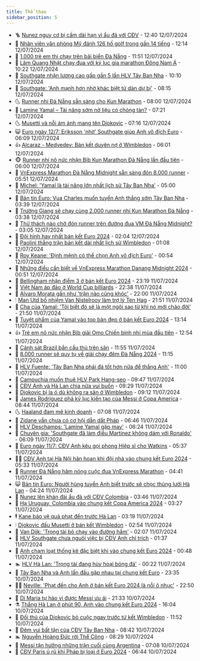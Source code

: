 ```yaml
---
title: Thể thao
sidebar_position: 5
---
```


<!-- vnexpress-the-thao:START -->
- 🪜 [Nunez nguy cơ bị cấm dài hạn vì ẩu đả với CĐV](https://vnexpress.net/nunez-nguy-co-bi-cam-dai-han-vi-au-da-voi-cdv-4769414.html) - 12:40 12/07/2024
- 🦩 [Nhân viên văn phòng Mỹ đánh 126 hố golf trong gần 14 tiếng](https://vnexpress.net/nhan-vien-van-phong-my-danh-126-ho-golf-trong-gan-14-tieng-4769409.html) - 12:14 12/07/2024
- 🧰 [1.000 trẻ em thi chạy trên bãi biển Đà Nẵng](https://vnexpress.net/1-000-tre-em-thi-chay-tren-bai-bien-da-nang-4769400.html) - 11:51 12/07/2024
- 🤗 [Lâm Quang Nhật chạy đua với kỷ lục gia marathon Đông Nam Á](https://vnexpress.net/lam-quang-nhat-chay-dua-voi-ky-luc-gia-marathon-dong-nam-a-4768436.html) - 10:22 12/07/2024
- 🥳 [Southgate nhận lương cao gấp gần 5 lần HLV Tây Ban Nha](https://vnexpress.net/southgate-nhan-luong-cao-gap-gan-5-lan-hlv-tay-ban-nha-4769266.html) - 10:10 12/07/2024
- 🦣 [Southgate: &#39;Anh mạnh hơn nhờ khác biệt từ dàn dự bị&#39;](https://vnexpress.net/southgate-anh-manh-hon-nho-khac-biet-tu-dan-du-bi-4769293.html) - 08:15 12/07/2024
- 🌜 [Runner nhí Đà Nẵng sẵn sàng cho Kun Marathon](https://vnexpress.net/runner-nhi-da-nang-san-sang-cho-kun-marathon-4769232.html) - 08:00 12/07/2024
- 🫶 [Lamine Yamal – Tài năng sớm nở liệu có chóng tàn?](https://vnexpress.net/lamine-yamal-tai-nang-som-no-lieu-co-chong-tan-4768757.html) - 07:21 12/07/2024
- 🌜 [Musetti và nỗi ám ảnh mang tên Djokovic](https://vnexpress.net/musetti-va-noi-am-anh-mang-ten-djokovic-4769255.html) - 07:16 12/07/2024
- 😺 [Euro ngày 12/7: Eriksson &#39;nhờ&#39; Southgate giúp Anh vô địch Euro](https://vnexpress.net/euro-ngay-12-7-eriksson-nho-southgate-giup-anh-vo-dich-euro-4769185.html) - 06:09 12/07/2024
- 👍 [Alcaraz - Medvedev: Bán kết duyên nợ ở Wimbledon](https://vnexpress.net/alcaraz-medvedev-ban-ket-duyen-no-o-wimbledon-4769227.html) - 06:01 12/07/2024
- 🐵 [Runner nhí nô nức nhận Bib Kun Marathon Đà Nẵng lần đầu tiên](https://vnexpress.net/runner-nhi-no-nuc-nhan-bib-kun-marathon-da-nang-lan-dau-tien-4769181.html) - 06:00 12/07/2024
- 💫 [VnExpress Marathon Đà Nẵng Midnight sẵn sàng đón 8.000 runner](https://vnexpress.net/vnexpress-marathon-da-nang-midnight-san-sang-don-8-000-runner-4769124.html) - 05:51 12/07/2024
- 🦆 [Michel: &#39;Yamal là tài năng lớn nhất lịch sử Tây Ban Nha&#39;](https://vnexpress.net/michel-yamal-la-tai-nang-lon-nhat-lich-su-tay-ban-nha-4769020.html) - 05:00 12/07/2024
- 🙉 [Bản tin Euro: Vua Charles muốn tuyển Anh thắng sớm Tây Ban Nha](https://vnexpress.net/ban-tin-euro-vua-charles-muon-tuyen-anh-thang-som-tay-ban-nha-4769110.html) - 03:39 12/07/2024
- 📝 [Trường Giang sẽ chạy cùng 2.000 runner nhí Kun Marathon Đà Nẵng](https://vnexpress.net/truong-giang-se-chay-cung-2-000-runner-nhi-kun-marathon-da-nang-4769148.html) - 03:38 12/07/2024
- 💯 [Thử thách nào chờ đón runner trên đường đua VM Đà Nẵng Midnight?](https://vnexpress.net/thu-thach-nao-cho-don-runner-tren-duong-dua-vm-da-nang-midnight-4769076.html) - 03:05 12/07/2024
- 🌈 [Đội hình hay nhất bán kết Euro 2024](https://vnexpress.net/doi-hinh-hay-nhat-ban-ket-euro-2024-4769085.html) - 02:04 12/07/2024
- 🦩 [Paolini thắng trận bán kết dài nhất lịch sử Wimbledon](https://vnexpress.net/paolini-thang-tran-ban-ket-dai-nhat-lich-su-wimbledon-4769049.html) - 01:08 12/07/2024
- 🐲 [Roy Keane: &#39;Định mệnh có thể chọn Anh vô địch Euro&#39;](https://vnexpress.net/roy-keane-dinh-menh-co-the-chon-anh-vo-dich-euro-4769048.html) - 00:54 12/07/2024
- 🌁 [Những điều cần biết về VnExpress Marathon Danang Midnight 2024](https://vnexpress.net/nhung-dieu-can-biet-ve-vnexpress-marathon-danang-midnight-2024-4768177.html) - 00:51 12/07/2024
- 💯 [Bellingham nhận điểm 3 ở bán kết Euro 2024](https://vnexpress.net/bellingham-nhan-diem-3-o-ban-ket-euro-2024-4769024.html) - 23:19 11/07/2024
- 🌝 [Việt Nam áp đảo ở World Cup billiards](https://vnexpress.net/viet-nam-ap-dao-o-world-cup-billiards-4769018.html) - 22:38 11/07/2024
- 🤖 [Alvaro Morata gần như &#39;trận nào cũng khóc&#39;](https://vnexpress.net/alvaro-morata-gan-nhu-tran-nao-cung-khoc-4769013.html) - 22:00 11/07/2024
- 🕯 [Man Utd bổ nhiệm Van Nistelrooy làm trợ lý Ten Hag](https://vnexpress.net/man-utd-bo-nhiem-van-nistelrooy-lam-tro-ly-ten-hag-4769017.html) - 21:51 11/07/2024
- 🧰 [Cha của Yamal: &#39;Tôi biết đó sẽ là một ngôi sao từ khi nó mới chào đời&#39;](https://vnexpress.net/cha-cua-yamal-toi-biet-do-se-la-mot-ngoi-sao-tu-khi-no-moi-chao-doi-4769012.html) - 21:50 11/07/2024
- 🥳 [Tuyệt phẩm của Yamal vào top bàn đẹp ở bán kết Euro 2024](https://vnexpress.net/tuyet-pham-cua-yamal-vao-top-ban-dep-o-ban-ket-euro-2024-4768967.html) - 13:14 11/07/2024
- 👍 [Trẻ em nô nức nhận Bib giải Omo Chiến binh nhí mùa đầu tiên](https://vnexpress.net/tre-em-no-nuc-nhan-bib-giai-omo-chien-binh-nhi-mua-dau-tien-4768964.html) - 12:54 11/07/2024
- 💪 [Cảnh sát Brazil bắn cầu thủ trên sân](https://vnexpress.net/canh-sat-brazil-ban-cau-thu-tren-san-4768951.html) - 11:55 11/07/2024
- 👹 [8.000 runner sẽ quy tụ về giải chạy đêm Đà Nẵng 2024](https://vnexpress.net/8-000-runner-se-quy-tu-ve-giai-chay-dem-da-nang-2024-4768957.html) - 11:15 11/07/2024
- 🧰 [HLV Fuente: &#39;Tây Ban Nha phải đá tốt hơn nữa để thắng Anh&#39;](https://vnexpress.net/hlv-fuente-tay-ban-nha-phai-da-tot-hon-nua-de-thang-anh-4768918.html) - 11:00 11/07/2024
- 🚀 [Campuchia muốn thuê HLV Park Hang-seo](https://vnexpress.net/campuchia-muon-thue-hlv-park-hang-seo-4768925.html) - 09:47 11/07/2024
- 🎃 [CĐV Anh và Hà Lan chia nửa vui buồn](https://vnexpress.net/cdv-anh-va-ha-lan-chia-nua-vui-buon-4768661.html) - 09:29 11/07/2024
- 🧰 [Djokovic bị la ó dù không ra sân ở Wimbledon](https://vnexpress.net/djokovic-bi-la-o-du-khong-ra-san-o-wimbledon-4768908.html) - 09:12 11/07/2024
- 👀 [James Rodriguez phá kỷ lục kiến tạo của Messi ở Copa America](https://vnexpress.net/james-rodriguez-pha-ky-luc-kien-tao-cua-messi-o-copa-america-4768879.html) - 08:44 11/07/2024
- 🌜 [Haaland đam mê kinh doanh](https://vnexpress.net/haaland-dam-me-kinh-doanh-4763856.html) - 07:08 11/07/2024
- 🫶 [Zidane vẫn chưa có cơ hội dẫn dắt Pháp](https://vnexpress.net/zidane-van-chua-co-co-hoi-dan-dat-phap-4768686.html) - 06:46 11/07/2024
- 🦄 [HLV Deschamps: &#39;Lamine Yamal gặp may&#39;](https://vnexpress.net/hlv-deschamps-lamine-yamal-gap-may-4768765.html) - 06:24 11/07/2024
- 🥳 [Chuyên gia: &#39;Southgate đã làm điều Martinez không dám với Ronaldo&#39;](https://vnexpress.net/chuyen-gia-southgate-da-lam-dieu-martinez-khong-dam-voi-ronaldo-4768747.html) - 06:09 11/07/2024
- 🐲 [Euro ngày 11/7: CĐV Anh kêu gọi phong Hiệp sĩ cho Watkins](https://vnexpress.net/euro-ngay-11-7-cdv-anh-keu-goi-phong-hiep-si-cho-watkins-4768741.html) - 05:37 11/07/2024
- 🧑‍🏫 [CĐV Anh tại Hà Nội hân hoan khi đội nhà vào chung kết Euro 2024](https://vnexpress.net/cdv-anh-tai-ha-noi-han-hoan-khi-doi-nha-vao-chung-ket-euro-2024-4768734.html) - 05:33 11/07/2024
- 🤔 [Runner Đà Nẵng hâm nóng cuộc đua VnExpress Marathon](https://vnexpress.net/runner-da-nang-ham-nong-cuoc-dua-vnexpress-marathon-4768605.html) - 04:41 11/07/2024
- 😺 [Bản tin Euro: Người hùng tuyển Anh biết trước sẽ chọc thủng lưới Hà Lan](https://vnexpress.net/ban-tin-euro-nguoi-hung-tuyen-anh-biet-truoc-se-choc-thung-luoi-ha-lan-4768742.html) - 04:24 11/07/2024
- 💪 [Nunez lên khán đài ẩu đả với CĐV Colombia](https://vnexpress.net/nunez-len-khan-dai-au-da-voi-cdv-colombia-4768700.html) - 03:46 11/07/2024
- 💼 [Hạ Uruguay, Colombia vào chung kết Copa America 2024](https://vnexpress.net/ha-uruguay-colombia-vao-chung-ket-copa-america-2024-4768675.html) - 03:27 11/07/2024
- 🕴 [Kane bảo vệ quả phạt đền trước Hà Lan](https://vnexpress.net/kane-bao-ve-qua-phat-den-truoc-ha-lan-4768614.html) - 03:19 11/07/2024
- 🕯 [Djokovic đấu Musetti ở bán kết Wimbledon](https://vnexpress.net/djokovic-dau-musetti-o-ban-ket-wimbledon-4768644.html) - 02:54 11/07/2024
- 📝 [Van Dijk: &#39;Trọng tài bỏ chạy vào đường hầm&#39;](https://vnexpress.net/van-dijk-trong-tai-bo-chay-vao-duong-ham-4768618.html) - 02:07 11/07/2024
- 🧐 [HLV Southgate chưa nguôi việc bị CĐV Anh chỉ trích](https://vnexpress.net/hlv-southgate-chua-nguoi-viec-bi-cdv-anh-chi-trich-4768600.html) - 01:37 11/07/2024
- 🙉 [Anh chạm loạt thống kê đặc biệt khi vào chung kết Euro 2024](https://vnexpress.net/anh-cham-loat-thong-ke-dac-biet-khi-vao-chung-ket-euro-2024-4768581.html) - 00:48 11/07/2024
- 🏊 [HLV Hà Lan: &#39;Trọng tài đang hủy hoại bóng đá&#39;](https://vnexpress.net/hlv-ha-lan-trong-tai-dang-huy-hoai-bong-da-4768567.html) - 00:22 11/07/2024
- 🌊 [Tây Ban Nha và Anh lần đầu gặp nhau tại chung kết Euro](https://vnexpress.net/tay-ban-nha-va-anh-lan-dau-gap-nhau-tai-chung-ket-euro-4768556.html) - 23:35 10/07/2024
- 👨‍🏫 [Neville: &#39;Phạt đền cho Anh ở bán kết Euro 2024 là nỗi ô nhục&#39;](https://vnexpress.net/neville-phat-den-cho-anh-o-ban-ket-euro-2024-la-noi-o-nhuc-4768554.html) - 22:50 10/07/2024
- 🥷 [Di Maria tự hào vì được Messi ưu ái](https://vnexpress.net/di-maria-tu-hao-vi-duoc-messi-uu-ai-4768320.html) - 21:33 10/07/2024
- ⚗️ [Thắng Hà Lan ở phút 90, Anh vào chung kết Euro 2024](https://vnexpress.net/truc-tiep-tran-ha-lan-anh-o-ban-ket-euro-2024-4768536-tong-thuat.html) - 16:04 10/07/2024
- 🌮 [Đối thủ của Djokovic bỏ cuộc ngay trước tứ kết Wimbledon](https://vnexpress.net/doi-thu-cua-djokovic-bo-cuoc-ngay-truoc-tu-ket-wimbledon-4768502.html) - 11:52 10/07/2024
- 🤩 [Đêm vui bất tận của CĐV Tây Ban Nha](https://vnexpress.net/dem-vui-bat-tan-cua-cdv-tay-ban-nha-4768367.html) - 08:42 10/07/2024
- 🏊 [Nguyễn Hoàng Đức rời Thể Công](https://vnexpress.net/nguyen-hoang-duc-roi-the-cong-4768375.html) - 08:29 10/07/2024
- 🐎 [Messi tận hưởng những trận cuối cùng Argentina](https://vnexpress.net/messi-tan-huong-nhung-tran-cuoi-cung-argentina-4768349.html) - 07:08 10/07/2024
- 💫 [CĐV Paris ủ rũ khi Pháp bị loại ở Euro 2024](https://vnexpress.net/cdv-paris-u-ru-khi-phap-bi-loai-o-euro-2024-4768336.html) - 06:44 10/07/2024<!-- vnexpress-the-thao:END -->
